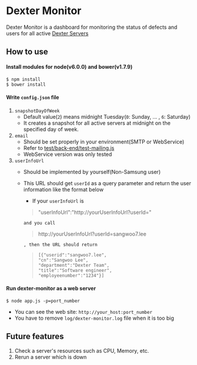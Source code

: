 # Dexter Monitor
Dexter Monitor is a dashboard for monitoring the status of defects and users for all active [Dexter Servers](https://github.com/Samsung/Dexter/tree/master/project/dexter-server)

## How to use
#### Install modules for node(v6.0.0) and bower(v1.7.9)
```
$ npm install
$ bower install
```

#### Write `config.json` file
1. `snapshotDayOfWeek`
	- Default value(`2`) means midnight Tuesday(`0`: Sunday, ... , `6`: Saturday)
    - It creates a snapshot for all active servers at midnight on the specified day of week.
2. `email`
    - Should be set properly in your environment(SMTP or WebService)
    - Refer to [test/back-end/test-mailing.js](https://github.com/Samsung/Dexter/blob/master/project/dexter-monitor/test/back-end/test-mailing.js)
    - WebService version was only tested
3. `userInfoUrl`
    - Should be implemented by yourself(Non-Samsung user)
    - This URL should get `userId` as a query parameter and return the user information like the format below
    	- If your `userInfoUrl` is

         >  "userInfoUrl":"http://yourUserInfoUrl?userId="


          and you call

         >  http://yourUserInfoUrl?userId=sangwoo7.lee

          , then the URL should return

         >     [{"userid":"sangwoo7.lee",
         >     "cn":"Sangwoo Lee",
         >     "department":"Dexter Team",
         >     "title":"Software engineer",
         >     "employeenumber":"1234"}]


#### Run dexter-monitor as a web server
```
$ node app.js -p=port_number
```
 - You can see the web site: `http://your_host:port_number`
 - You have to remove `log/dexter-monitor.log` file when it is too big

## Future features
1. Check a server's resources such as CPU, Memory, etc.
2. Rerun a server which is down